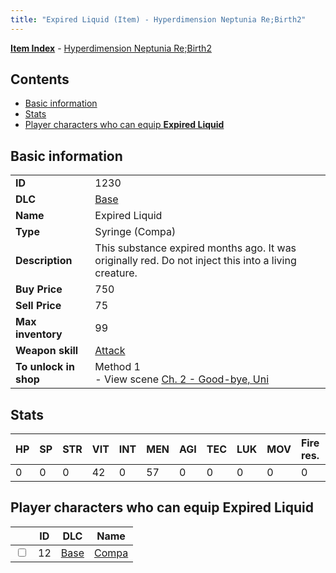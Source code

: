 ```yaml
---
title: "Expired Liquid (Item) - Hyperdimension Neptunia Re;Birth2"
---
```


[**Item Index**](/neptunia/rb2/item/index.html) - [Hyperdimension Neptunia Re;Birth2](/neptunia/rb2)

## Contents

- [Basic information](#basic-information)
- [Stats](#stats)
- [Player characters who can equip **Expired Liquid**](#player-characters-who-can-equip-expired-liquid)

## Basic information

|   |   |
| -- | -- |
| **ID** | 1230 |
| **DLC** | [Base](/neptunia/rb2/dlc/0-base.html) |
| **Name** | Expired Liquid |
| **Type** | Syringe (Compa) |
| **Description** | This substance expired months ago. It was originally red. Do not inject this into a living creature. |
| **Buy Price** | 750 |
| **Sell Price** | 75 |
| **Max inventory** | 99 |
| **Weapon skill** | [Attack](/neptunia/rb2/skill/0-1601-attack.html) |
| **To unlock in shop** | Method 1<br />- View scene [Ch. 2 - Good-bye, Uni](/neptunia/rb2/scene/0-106-ch-2-good-bye-uni.html) |

## Stats

| HP | SP | STR | VIT | INT | MEN | AGI | TEC | LUK | MOV | Fire res. | Ice res. | Wind res. | Lightning res. |
| -- | -- | --- | --- | --- | --- | --- | --- | --- | --- | --------- | -------- | --------- | -------------- |
| 0 | 0 | 0 | 42 | 0 | 57 | 0 | 0 | 0 | 0 | 0 | 0 | 0 | 0 |

## Player characters who can equip **Expired Liquid**

|    | ID | DLC | Name |
| -- | -- | --- | ---- |
| <input type="checkbox" id="rb2-player-0-12" class="trackbox" /> | 12 | [Base](/neptunia/rb2/dlc/0-base.html) | [Compa](/neptunia/rb2/player/0-12-compa.html) |